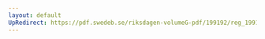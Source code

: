 ```yaml
---
layout: default
UpRedirect: https://pdf.swedeb.se/riksdagen-volumeG-pdf/199192/reg_199192_LU.pdf
---
```

